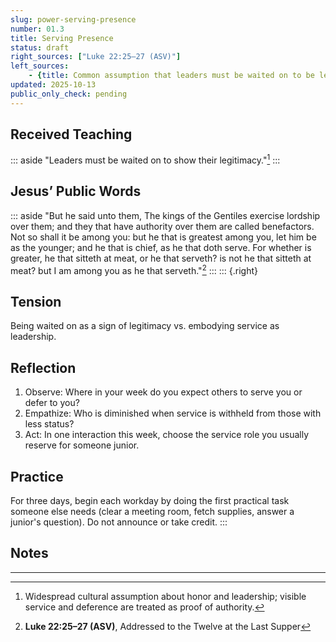 ```yaml
---
slug: power-serving-presence
number: 01.3
title: Serving Presence
status: draft
right_sources: ["Luke 22:25–27 (ASV)"]
left_sources:
	- {title: Common assumption that leaders must be waited on to be legitimate, type: paraphrase, permission: none}
updated: 2025-10-13
public_only_check: pending
---
```


## Received Teaching

::: aside
"Leaders must be waited on to show their legitimacy."[^4]
:::

## Jesus’ Public Words

::: aside
"But he said unto them, The kings of the Gentiles exercise lordship over them; and they that have authority over them are called benefactors. Not so shall it be among you: but he that is greatest among you, let him be as the younger; and he that is chief, as he that doth serve. For whether is greater, he that sitteth at meat, or he that serveth? is not he that sitteth at meat? but I am among you as he that serveth."[^5]
:::
::: {.right}

## Tension

Being waited on as a sign of legitimacy vs. embodying service as leadership.

## Reflection

1. Observe: Where in your week do you expect others to serve you or defer to you?
2. Empathize: Who is diminished when service is withheld from those with less status?
3. Act: In one interaction this week, choose the service role you usually reserve for someone junior.

## Practice

For three days, begin each workday by doing the first practical task someone else needs (clear a meeting room, fetch supplies, answer a junior's question). Do not announce or take credit.
:::

## Notes

---

[^4]:Widespread cultural assumption about honor and leadership; visible service and deference are treated as proof of authority.
[^5]:**Luke 22:25–27 (ASV)**, Addressed to the Twelve at the Last Supper
